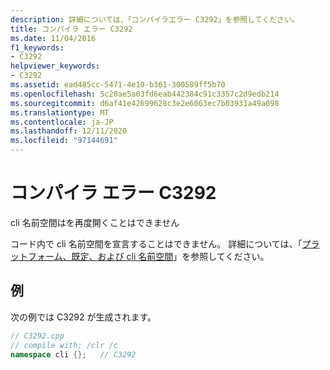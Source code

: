 ```yaml
---
description: 詳細については、「コンパイラエラー C3292」を参照してください。
title: コンパイラ エラー C3292
ms.date: 11/04/2016
f1_keywords:
- C3292
helpviewer_keywords:
- C3292
ms.assetid: ead485cc-5471-4e10-b361-300589ff5b70
ms.openlocfilehash: 5c20ae5a03fd6eab442384c91c3357c2d9edb214
ms.sourcegitcommit: d6af41e42699628c3e2e6063ec7b03931a49a098
ms.translationtype: MT
ms.contentlocale: ja-JP
ms.lasthandoff: 12/11/2020
ms.locfileid: "97144691"
---
```

# <a name="compiler-error-c3292"></a>コンパイラ エラー C3292

cli 名前空間はを再度開くことはできません

コード内で cli 名前空間を宣言することはできません。  詳細については、「[プラットフォーム、既定、および cli 名前空間](../../extensions/platform-default-and-cli-namespaces-cpp-component-extensions.md)」を参照してください。

## <a name="example"></a>例

次の例では C3292 が生成されます。

```cpp
// C3292.cpp
// compile with: /clr /c
namespace cli {};   // C3292
```
